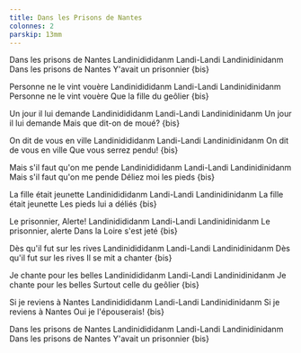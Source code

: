 ```yaml
---
title: Dans les Prisons de Nantes
colonnes: 2
parskip: 13mm
---
```

Dans les prisons de Nantes
Landinidididanm Landi-Landi Landinidinidanm
Dans les prisons de Nantes
Y'avait un prisonnier {bis}

Personne ne le vint vouère
Landinidididanm Landi-Landi Landinidinidanm
Personne ne le vint vouère
Que la fille du geôlier {bis}

Un jour il lui demande
Landinidididanm Landi-Landi Landinidinidanm
Un jour il lui demande
Mais que dit-on de moué? {bis}

On dit de vous en ville
Landinidididanm Landi-Landi Landinidinidanm
On dit de vous en ville
Que vous serrez pendu! {bis}

Mais s'il faut qu'on me pende
Landinidididanm Landi-Landi Landinidinidanm
Mais s'il faut qu'on me pende
Déliez moi les pieds {bis}

La fille était jeunette
Landinidididanm Landi-Landi Landinidinidanm
La fille était jeunette
Les pieds lui a déliés {bis}

Le prisonnier, Alerte!
Landinidididanm Landi-Landi Landinidinidanm
Le prisonnier, alerte
Dans la Loire s'est jeté {bis}

Dès qu'il fut sur les rives
Landinidididanm Landi-Landi Landinidinidanm
Dès qu'il fut sur les rives
Il se mit a chanter {bis}

Je chante pour les belles
Landinidididanm Landi-Landi Landinidinidanm
Je chante pour les belles
Surtout celle du geôlier {bis}

Si je reviens à Nantes
Landinidididanm Landi-Landi Landinidinidanm
Si je reviens à Nantes
Oui je l'épouserais! {bis}

Dans les prisons de Nantes
Landinidididanm Landi-Landi Landinidinidanm
Dans les prisons de Nantes
Y'avait un prisonnier {bis}